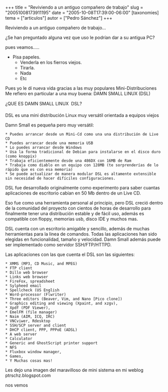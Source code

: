 +++
title = "Reviviendo a un antiguo compañero de trabajo"
slug = "20051008173911195"
date = "2005-10-08T17:39:00-06:00"
[taxonomies]
tema = ["articulos"]
autor = ["Pedro Sánchez"]
+++

Reviviendo a un antiguo compañero de trabajo…

¿Se han preguntado alguna vez que uso le podrían dar a su antigua PC?

pues veamos…..

<!-- more -->
-   Pisa papeles.
    -   Venderla en los fierros viejos.
    -   Tirarla.
    -   Nada
    -   Etc

Pues yo le dí nueva vida gracias a las muy populares Mini-Distribuciones
Me refiero en particular a una muy buena: DAMN SMALL LINUX (DSL)

¿QUE ES DAMN SMALL LINUX  DSL?

DSL es una mini distribución Linux muy versátil orientada a equipos
viejos

Damn Small es pequeña pero muy versátil:

    * Puedes arrancar desde un Mini-Cd como una una distribución de Live CD
    * Puedes arrancar desde una memoria USB
    * Lo puedes arrancar desde Windows
    * Usa la forma tradicional de Debian para instalarse en el disco duro (como knoppix)
    * Trabaja eficientemente desde una 486DX con 16MB de Ram
    * Trabaja como diablo en un equipo con 128MB (te sorprenderías de lo rápido que es con esa memoria)
    * Se puede actualizar de manera modular DSL es altamente extensible sin necesidad de hacer difíciles configuraciones.

DSL fue desarrollado originalmente como experimento para saber cuantas
aplicaciones de escritorio cabían en 50 Mb dentro de un Live CD.

Eso fue como una herramienta personal al principio, pero DSL creció
dentro de la comunidad del proyecto con cientos de horas de desarrollo
para finalmente tener una distribución estable y de fácil uso, además es
compatible con floppy, memorias usb, disco IDE y muchos mas.

DSL cuenta con un escritorio amigable y sencillo, además de muchas
herramientas para la linea de comandos. Todas las aplicaciones han sido
elegidas en funcionalidad, tamaño y velocidad. Damn Small además puede
ser implementado como servidor SSH/FTP/HTTPD.

Las aplicaciones con las que cuenta el DSL son las siguientes:

    * XMMS (MP3, CD Music, and MPEG)
    * FTP client
    * Dillo web browser
    * Links web browser
    * FireFox, spreadsheet
    * Sylpheed email
    * Spellcheck (US English
    * Word-processor (Flwriter)
    * Three editors (Beaver, Vim, and Nano [Pico clone])
    * Graphics editing and viewing (Xpaint, and xzgv),
    * Xpdf (PDF Viewer),
    * EmelFM (file manager)
    * Naim (AIM, ICQ, IRC)
    * VNCviwer, Rdesktop
    * SSH/SCP server and client
    * DHCP client, PPP, PPPoE (ADSL)
    * A web server
    * Calculator
    * Generic and GhostScript printer support
    * NFS
    * Fluxbox window manager,
    * Games,
    * Y Muchas cosas mas!

Les dejo una imagen del maravilloso de mini sistema en mi weblog
ptrschz.blogspot.com

nos vemos

